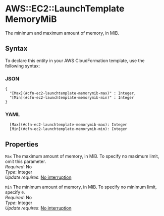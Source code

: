 # AWS::EC2::LaunchTemplate MemoryMiB<a name="aws-properties-ec2-launchtemplate-memorymib"></a>

The minimum and maximum amount of memory, in MiB\.

## Syntax<a name="aws-properties-ec2-launchtemplate-memorymib-syntax"></a>

To declare this entity in your AWS CloudFormation template, use the following syntax:

### JSON<a name="aws-properties-ec2-launchtemplate-memorymib-syntax.json"></a>

```
{
  "[Max](#cfn-ec2-launchtemplate-memorymib-max)" : Integer,
  "[Min](#cfn-ec2-launchtemplate-memorymib-min)" : Integer
}
```

### YAML<a name="aws-properties-ec2-launchtemplate-memorymib-syntax.yaml"></a>

```
  [Max](#cfn-ec2-launchtemplate-memorymib-max): Integer
  [Min](#cfn-ec2-launchtemplate-memorymib-min): Integer
```

## Properties<a name="aws-properties-ec2-launchtemplate-memorymib-properties"></a>

`Max`  <a name="cfn-ec2-launchtemplate-memorymib-max"></a>
The maximum amount of memory, in MiB\. To specify no maximum limit, omit this parameter\.  
*Required*: No  
*Type*: Integer  
*Update requires*: [No interruption](https://docs.aws.amazon.com/AWSCloudFormation/latest/UserGuide/using-cfn-updating-stacks-update-behaviors.html#update-no-interrupt)

`Min`  <a name="cfn-ec2-launchtemplate-memorymib-min"></a>
The minimum amount of memory, in MiB\. To specify no minimum limit, specify `0`\.  
*Required*: No  
*Type*: Integer  
*Update requires*: [No interruption](https://docs.aws.amazon.com/AWSCloudFormation/latest/UserGuide/using-cfn-updating-stacks-update-behaviors.html#update-no-interrupt)
